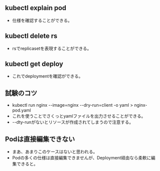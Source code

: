 ## kubectl explain pod
- 仕様を確認することができる。

## kubectl delete rs
- rsでreplicasetを表現することができる。

## kubectl get deploy
- これでdeploymentを確認ができる。

## 試験のコツ
- kubectl run nginx --image=nginx --dry-run=client -o yaml > nginx-pod.yaml
- これを使うことでさくっとyamlファイルを出力させることができる。
- --dty-runがないとリソースが作成されてしまうので注意する。

## Podは直接編集できない
- まあ、あまりこのケースはないと思われる。
- Podの多くの仕様は直接編集できませんが、Deployment経由なら柔軟に編集できると。
